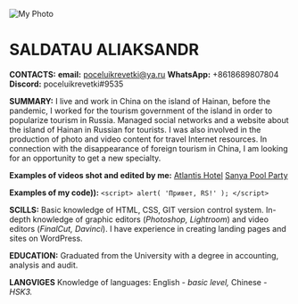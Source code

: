 ![My Photo](https://sun9-1.userapi.com/impf/IfS4pqU01Pj17jG21I7glZOnnb-r0cSBjNNOHg/DKCkrzFx7E0.jpg?size=800x533&quality=96&sign=105e041ea37bc6f205651e84d35c7ff6&type=album)

# SALDATAU ALIAKSANDR

**CONTACTS:**
**email:** poceluikrevetki@ya.ru
**WhatsApp:** +8618689807804
**Discord:** poceluikrevetki#9535

**SUMMARY:** I live and work in China on the island of Hainan, before the pandemic, I worked for the tourism government of the island in order to popularize tourism in Russia. Managed social networks and a website about the island of Hainan in Russian for tourists. I was also involved in the production of photo and video content for travel Internet resources. In connection with the disappearance of foreign tourism in China, I am looking for an opportunity to get a new specialty.

**Examples of videos shot and edited by me:**
[Atlantis Hotel](https://www.youtube.com/watch?v=llR2OMfsf7k)
[Sanya Pool Party](https://www.youtube.com/watch?v=GuiJISLlLcM)

**Examples of my code)):**
`<script>
    alert( 'Привет, RS!' );
</script>`

**SCILLS:** Basic knowledge of HTML, CSS, GIT version control system. In-depth knowledge of graphic editors (*Photoshop, Lightroom*) and video editors (*FinalCut, Davinci*). I have experience in creating landing pages and sites on WordPress.

**EDUCATION:** Graduated from the University with a degree in accounting, analysis and audit.

**LANGVIGES** Knowledge of languages: English - *basic level,* Chinese - *HSK3.*